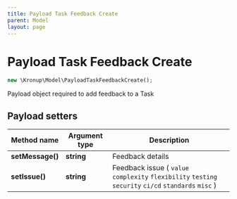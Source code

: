 ```yaml
---
title: Payload Task Feedback Create
parent: Model
layout: page
---
```


# Payload Task Feedback Create

```php
new \Kronup\Model\PayloadTaskFeedbackCreate();
```

Payload object required to add feedback to a Task

## Payload setters

Method name | Argument type | Description
------------ | ------------- | -------------
**setMessage()** | **string** | Feedback details
**setIssue()** | **string** | Feedback issue ( `value` `complexity` `flexibility` `testing` `security` `ci/cd` `standards` `misc` )

